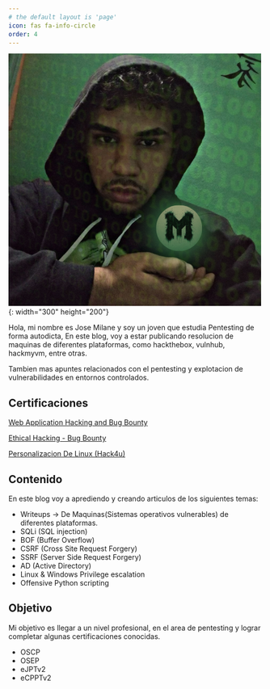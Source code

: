 ```yaml
---
# the default layout is 'page'
icon: fas fa-info-circle
order: 4
---
```



![profile](/assets/profile.png){: width="300" height="200"} 

Hola, mi nombre es Jose Milane y soy un joven que estudia Pentesting de forma autodicta, En este blog, voy a estar publicando resolucion de maquinas de diferentes plataformas, como hackthebox, vulnhub, hackmyvm, entre otras.

Tambien mas apuntes relacionados con el pentesting y explotacion de vulnerabilidades en entornos controlados.

## Certificaciones


[Web Application Hacking and Bug Bounty](https://mhil4ne.github.io/certs/web-app-hacking.pdf)

[Ethical Hacking - Bug Bounty](https://mhil4ne.github.io/certs/bug-bounty.pdf)

[Personalizacion De Linux (Hack4u)](https://mhil4ne.github.io/certs/Personalizacion-de-linux.pdf)




## Contenido
En este blog voy a aprediendo y creando articulos de los siguientes temas:

- Writeups -> De Maquinas(Sistemas operativos vulnerables) de diferentes plataformas.
- SQLi (SQL injection)
- BOF (Buffer Overflow)
- CSRF (Cross Site Request Forgery)
- SSRF (Server Side Request Forgery)
- AD (Active Directory)
- Linux & Windows Privilege escalation
- Offensive Python scripting

## Objetivo

Mi objetivo es llegar a un nivel profesional, en el area de pentesting y lograr completar algunas certificaciones conocidas.

- OSCP
- OSEP
- eJPTv2
- eCPPTv2

